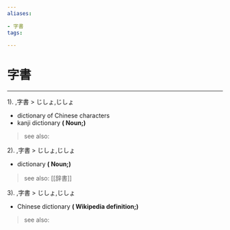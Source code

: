 ```yaml
---
aliases:
    
- 字書
tags:
    
---
```


# 字書
---
1).
,字書 > じしょ,じしょ

- dictionary of Chinese characters
- kanji dictionary
**( Noun;)**
> see also: 
            
2).
,字書 > じしょ,じしょ

- dictionary
**( Noun;)**
> see also:  [[辞書]]
            
3).
,字書 > じしょ,じしょ

- Chinese dictionary
**( Wikipedia definition;)**
> see also: 
            